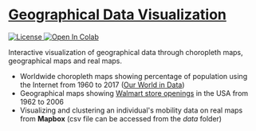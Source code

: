 # <a href="https://github.com/georgemuriithi/geo-data-vis/blob/main/Geographical-Data-Visualization.ipynb">Geographical Data Visualization</a>

<a href="https://github.com/georgemuriithi/geo-data-vis/blob/main/LICENSE">
    <img alt="License" src="https://img.shields.io/github/license/georgemuriithi/geo-data-vis.svg?color=blue&cachedrop">
</a>
<a href="https://colab.research.google.com/drive/1iReT_Pn3PzdnPQu1j4iGaQqwCh66xFts?usp=sharing">
    <img alt="Open In Colab" src="https://colab.research.google.com/assets/colab-badge.svg">
</a>

Interactive visualization of geographical data through choropleth maps, geographical maps and real maps.

- Worldwide choropleth maps showing percentage of population using the Internet from 1960 to 2017 (<a href="https://ourworldindata.org/">Our World in Data</a>)
- Geographical maps showing <a href="http://users.econ.umn.edu/~holmes/data/WalMart/store_openings.html">Walmart store openings</a> in the USA from 1962 to 2006
- Visualizing and clustering an individual's mobility data on real maps from **Mapbox** (csv file can be accessed from the *data* folder)
